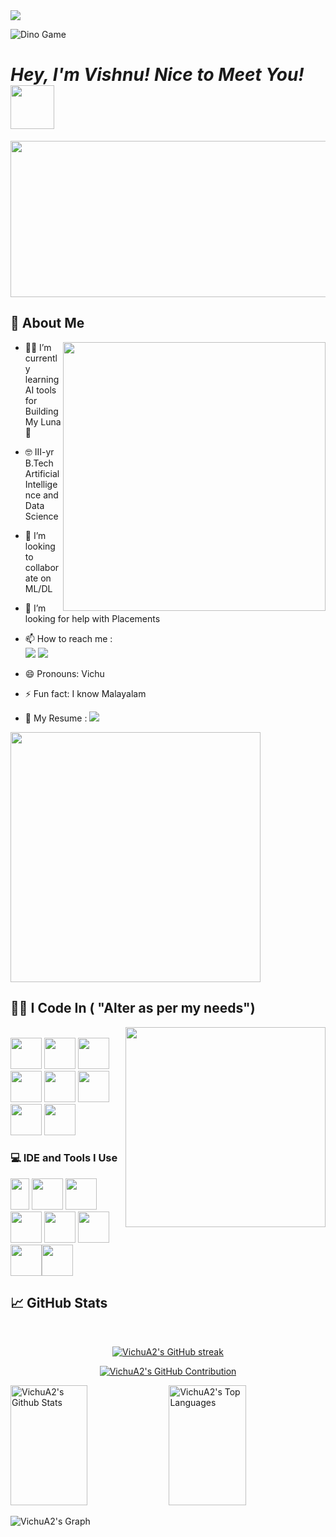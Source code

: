 <img src="https://github.com/Anmol-Baranwal/Cool-GIFs-For-GitHub/assets/74038190/d48893bd-0757-481c-8d7e-ba3e163feae7" />

![Dino Game](https://user-images.githubusercontent.com/74038190/122894136-03988914-d899-4b4d-b1d9-4eeccf656e44.gif)
# _Hey, I'm Vishnu! Nice to Meet You!_ <img src="https://github.com/Anmol-Baranwal/Cool-GIFs-For-GitHub/assets/74038190/7bb1e704-6026-48f9-8435-2f4d40101348" width="70px"> 
<img src="https://user-images.githubusercontent.com/74038190/212284136-03988914-d899-44b4-b1d9-4eeccf656e44.gif" height="250" width="1100">



## 🙂 About Me 

<img align="right" width="420" height="430" src="https://media0.giphy.com/media/v1.Y2lkPTc5MGI3NjExeHFndnlkeGN6ZDd1dTU4cHZkeHZ5dHh0YXl2MHJ5a3cydTY0bDhmZyZlcD12MV9pbnRlcm5hbF9naWZfYnlfaWQmY3Q9Zw/78XCFBGOlS6keY1Bil/giphy.webp">

- 🧑‍💻 I’m currently learning AI tools for Building My Luna🌙
- 🤓 III-yr B.Tech Artificial Intelligence and Data Science
- 👯 I’m looking to collaborate on ML/DL 
- 🤔 I’m looking for help with Placements 
- 📫 How to reach me :
   <br>[<img src= "https://img.shields.io/badge/Instagram-E4405F?style=for-the-badge&logo=instagram&logoColor=white"
 />](https://www.instagram.com/_vichuuz_/) [<img src="https://img.shields.io/badge/LinkedIn-0077B5?style=for-the-badge&logo=linkedin&logoColor=white" />](https://www.linkedin.com/in/vishnu-arumugam-832a6024b/) 

- 😄 Pronouns: Vichu
- ⚡ Fun fact: I know Malayalam
- 📝 My Resume :    [<img src= "https://img.shields.io/badge/Resume-4285F4?style=for-the-badge&logo=google-drive&logoColor=white"/>](https://drive.google.com/file/d/10exK0k3inAKu1OyXLv05J16Lcu3lE3qy/view?usp=sharing)

<img src="https://user-images.githubusercontent.com/74038190/212284158-e840e285-664b-44d7-b79b-e264b5e54825.gif" width="400">

## 🧑‍💻 I Code In ( "Alter as per my needs")
<img align ='right' src="https://github.com/Anmol-Baranwal/Cool-GIFs-For-GitHub/assets/74038190/491e3e44-11a0-487a-b07b-717f677bbe4a" width="320"><br>
<img height="50" width="50" src="https://img.icons8.com/color/48/000000/python.png" /> <img height="50" width="50" src="https://img.icons8.com/color/48/000000/javascript.png" /> <img height="50" width="50" src="https://img.icons8.com/color/48/000000/java-coffee-cup-logo.png" /> <img height="50" width="50" src="https://img.icons8.com/color/48/000000/c-programming.png" /> <img height="50" width="50" src="https://img.icons8.com/color/48/000000/html-5.png" /> <img height="50" width="50" src="https://img.icons8.com/color/48/000000/tensorflow.png" /> <img height="50" width="50" src="https://img.icons8.com/color/48/000000/sql.png" /> <img height="50" width="50" src="https://img.icons8.com/fluent/48/000000/arduino.png" />

### 💻 IDE and Tools I Use
<img height="50" width="30" src="https://img.icons8.com/color/48/000000/visual-studio-code-2019.png"/> <img height="50" width="50" src="https://img.icons8.com/color/48/000000/pycharm.png"/> <img height="50" width="50" src="https://img.icons8.com/color/50/000000/github.png"/> <img height="50" width="50" src="https://img.icons8.com/color/48/000000/adobe-illustrator.png"/> <img height="50" width="50" src="https://img.icons8.com/color/48/000000/figma--v1.png"/> 
<img height="50" width="50" src="https://img.shields.io/badge/Netlify-00C7B7?style=for-the-badge&logo=netlify&logoColor=white"/> <img height="50" width="50" src="https://img.icons8.com/color/48/000000/canva.png"/><img height="50" width="50" src="https://img.icons8.com/color/48/000000/arduino.png"/>

## 📈 GitHub Stats

<br>
<p align="center">
  <a href="https://github.com/VichuA2">
    <img src="https://github-readme-streak-stats.herokuapp.com/?user=VichuA2&theme=github-dark-blue&border=30363D&background=0D1117" alt="VichuA2's GitHub streak"/>
  </a>
</p>

<p align="center">
  <a href="https://github.com/VichuA2">
    <img src="https://github-profile-summary-cards.vercel.app/api/cards/profile-details?username=VichuA2&theme=github_dark" alt="VichuA2's GitHub Contribution"/>
  </a>
</p>

<a> 
    <a href="https://github.com/VichuA2"><img alt="VichuA2's Github Stats" src="https://denvercoder1-github-readme-stats.vercel.app/api?username=VichuA2&show_icons=true&count_private=true&theme=github_dark&border_color=30363D&bg_color=0D1117&title_color=58A6FF&icon_color=1F6FEB" height="192px" width="49.5%"/></a>
    <a href="https://github.com/VichuA2"><img alt="VichuA2's Top Languages" src="https://denvercoder1-github-readme-stats.vercel.app/api/top-langs/?username=VichuA2&langs_count=8&layout=compact&theme=github_dark&border_color=30363D&bg_color=0D1117&title_color=58A6FF&icon_color=1F6FEB" height="192px" width="49.5%"/></a>
  <br/>
</a>

![VichuA2's Graph](https://github-readme-activity-graph.vercel.app/graph?username=VichuA2&custom_title=VichuA2's%20GitHub%20Activity%20Graph&bg_color=0D1117&color=58A6FF&line=1F6FEB&point=FFD700&area_color=023047&title_color=FFFFFF&area=true)




